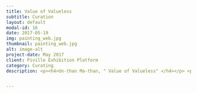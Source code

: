 ```yaml
---
title: Value of Valueless
subtitle: Curation
layout: default
modal-id: 16
date: 2017-05-19
img: painting_web.jpg
thumbnail: painting_web.jpg
alt: image-alt
project-date: May 2017
client: Piville Exhibition Platform
category: Curating
description: <p><h4>Un-than Ma-than, " Value of Valueless" </h4></p> <p> I usually do a lot of "useless things". I make installation art and drawings. There are tons of drawings at home that are covered in dust, but I still make sketches. <img src="img/portfolio/painting2_web.jpg" class="img-responsive img-centered" alt="">One day, I began to question these behaviors. Why am I  carried away by these personal works of art rather than on productive works that society pursues for weigh the profitability of it? What kind of attraction keeps people from continuing their own creative activities? I arranged an exhibition on curiosity and desire to collect their works and interview them.</p><img src="img/portfolio/un2.jpg" class="img-responsive img-centered" alt=""> <p>I collected works from people who created their works by making their own 'obnoxious things'. Some of the exhibitors made songs, and some made card games out of Korea’s political issues. The works of so many people gathered; people who gives handmade calendar to acquaintances, people who makes beautiful earrings, people who paints, people who writes poetry, calligraphy,  makes magazines, and so on.</p> <img src="img/portfolio/un3.jpg" class="img-responsive img-centered" alt=""> <p>All the works contained the enthusiasm and vitality of the creator. Now, in the gray city, the creations exude a unique energy. Their energy is conveyed to the audience. One of my acquaintances rated it as the best among all exhibition works he had seen recently. In a city without color, he said, "I felt energy and a unique concentration and enthusiasm of the artists.”</p><img src="img/portfolio/un4.jpg" class="img-responsive img-centered" alt=""> <p>I think that perhaps what is judged to be useless and worthless is more worthy to an individual’s life than reasonable calculations. The present age pursues rational human character. They say to plan before acting and invest in something economically valuable. But the activities that make our lives colorful are never 'profitable'. Even if others say it is useless, it is not the case for the parties.'Obnoxious things', ‘hobbies’, and 'parties' bring enthusiasm to the daily life. 'Obnoxious things' are never worthless. It gives us the power to infuse life into our lives and lead it in our own way. It stimulates other stimuli and senses in life.</p> <img src="img/portfolio/un5.jpg" class="img-responsive img-centered" alt="">


---
```

